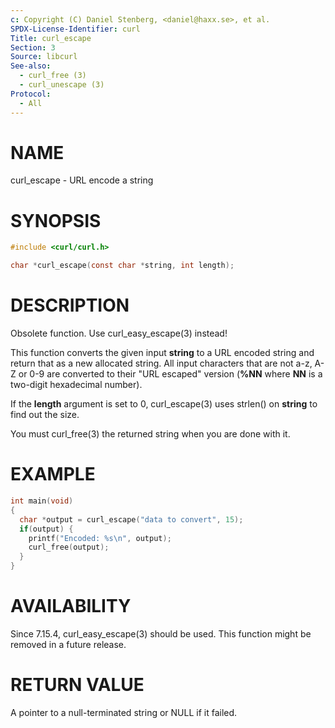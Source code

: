 ```yaml
---
c: Copyright (C) Daniel Stenberg, <daniel@haxx.se>, et al.
SPDX-License-Identifier: curl
Title: curl_escape
Section: 3
Source: libcurl
See-also:
  - curl_free (3)
  - curl_unescape (3)
Protocol:
  - All
---
```


# NAME

curl_escape - URL encode a string

# SYNOPSIS

~~~c
#include <curl/curl.h>

char *curl_escape(const char *string, int length);
~~~

# DESCRIPTION

Obsolete function. Use curl_easy_escape(3) instead!

This function converts the given input **string** to a URL encoded string
and return that as a new allocated string. All input characters that are not
a-z, A-Z or 0-9 are converted to their "URL escaped" version (**%NN** where
**NN** is a two-digit hexadecimal number).

If the **length** argument is set to 0, curl_escape(3) uses strlen()
on **string** to find out the size.

You must curl_free(3) the returned string when you are done with it.

# EXAMPLE

~~~c
int main(void)
{
  char *output = curl_escape("data to convert", 15);
  if(output) {
    printf("Encoded: %s\n", output);
    curl_free(output);
  }
}
~~~

# AVAILABILITY

Since 7.15.4, curl_easy_escape(3) should be used. This function might be
removed in a future release.

# RETURN VALUE

A pointer to a null-terminated string or NULL if it failed.

